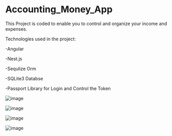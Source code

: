# Accounting_Money_App
This Project is coded to enable you to control and organize your income and expenses.

Technologies used in the project:

-Angular

-Nest.js

-Sequlize Orm

-SQLite3 Databse

-Passport Library for Login and Control the Token

![image](https://user-images.githubusercontent.com/84993225/164046321-40bf7ca8-3337-4759-b19f-9d9c655928cc.png)

![image](https://user-images.githubusercontent.com/84993225/164046459-2fafd47d-331e-476b-8039-1b96e75557bf.png)

![image](https://user-images.githubusercontent.com/84993225/164046525-63dff1f4-09c5-48fe-946a-6d1a8456a1c6.png)

![image](https://user-images.githubusercontent.com/84993225/164047369-5373b00a-c8f8-4caa-907f-d94fccc6e797.png)

